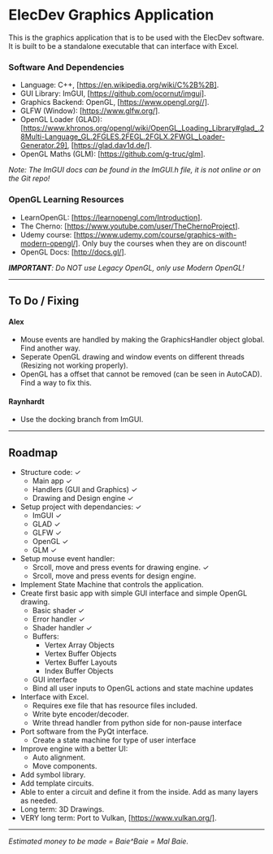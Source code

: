 # ElecDev Graphics Application

This is the graphics application that is to be used with the ElecDev software.  It is built to be a standalone executable that can interface with Excel.

### Software And Dependencies

* Language: C++, [https://en.wikipedia.org/wiki/C%2B%2B].  
* GUI Library: ImGUI, [https://github.com/ocornut/imgui].  
* Graphics Backend: OpenGL, [https://www.opengl.org//].  
* GLFW (Window): [https://www.glfw.org/].  
* OpenGL Loader (GLAD): [https://www.khronos.org/opengl/wiki/OpenGL_Loading_Library#glad_.28Multi-Language_GL.2FGLES.2FEGL.2FGLX.2FWGL_Loader-Generator.29], [https://glad.dav1d.de/].
* OpenGL Maths (GLM): [https://github.com/g-truc/glm].

*Note: The ImGUI docs can be found in the ImGUI.h file, it is not online or on the Git repo!*

### OpenGL Learning Resources

* LearnOpenGL: [https://learnopengl.com/Introduction].
* The Cherno: [https://www.youtube.com/user/TheChernoProject].
* Udemy course: [https://www.udemy.com/course/graphics-with-modern-opengl/].  Only buy the courses when they are on discount!
* OpenGL Docs: [http://docs.gl/].

***IMPORTANT**: Do NOT use Legacy OpenGL, only use Modern OpenGL!*

---

## To Do / Fixing

#### Alex
* Mouse events are handled by making the GraphicsHandler object global.  Find another way.
* Seperate OpenGL drawing and window events on different threads (Resizing not working properly).
* OpenGL has a offset that cannot be removed (can be seen in AutoCAD).  Find a way to fix this.

#### Raynhardt 
* Use the docking branch from ImGUI.

---

## Roadmap

* Structure code: ✓
  * Main app ✓
  * Handlers (GUI and Graphics) ✓
  * Drawing and Design engine ✓
* Setup project with dependancies: ✓
  * ImGUI ✓ 
  * GLAD ✓ 
  * GLFW ✓ 
  * OpenGL ✓
  * GLM ✓
* Setup mouse event handler:
  * Srcoll, move and press events for drawing engine. ✓
  * Srcoll, move and press events for design engine.
* Implement State Machine that controls the application.
* Create first basic app with simple GUI interface and simple OpenGL drawing.
  * Basic shader ✓ 
  * Error handler ✓
  * Shader handler ✓
  * Buffers: 
    * Vertex Array Objects
    * Vertex Buffer Objects 
    * Vertex Buffer Layouts
    * Index Buffer Objects
  * GUI interface
  * Bind all user inputs to OpenGL actions and state machine updates
* Interface with Excel.
  * Requires exe file that has resource files included.
  * Write byte encoder/decoder.
  * Write thread handler from python side for non-pause interface
* Port software from the PyQt interface.
  * Create a state machine for type of user interface 
* Improve engine with a better UI:
  * Auto alignment.
  * Move components.
* Add symbol library.
* Add template circuits.
* Able to enter a circuit and define it from the inside.  Add as many layers as needed.
* Long term: 3D Drawings.
* VERY long term: Port to Vulkan, [https://www.vulkan.org/].

---

*Estimated money to be made = Baie^Baie = Mal Baie.*
